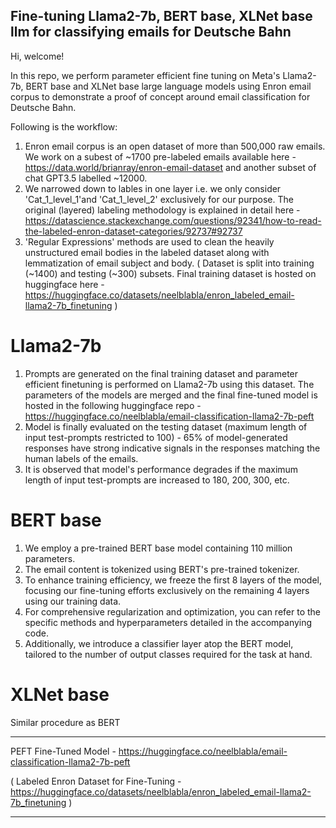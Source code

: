 ## Fine-tuning Llama2-7b, BERT base, XLNet base llm for classifying emails for Deutsche Bahn

Hi, welcome!

In this repo, we perform parameter efficient fine tuning on Meta's Llama2-7b, BERT base and XLNet base large language models using Enron email corpus to demonstrate a proof of concept around email classification for Deutsche Bahn.

Following is the workflow:
1. Enron email corpus is an open dataset of more than 500,000 raw emails. We work on a subest of ~1700 pre-labeled emails available here - https://data.world/brianray/enron-email-dataset and another subset of chat GPT3.5 labelled ~12000.
2. We narrowed down to lables in one layer i.e. we only consider 'Cat_1_level_1'and 'Cat_1_level_2' exclusively for our purpose. The original (layered) labeling methodology is explained in detail here - https://datascience.stackexchange.com/questions/92341/how-to-read-the-labeled-enron-dataset-categories/92737#92737
3. 'Regular Expressions' methods are used to clean the heavily unstructured email bodies in the labeled dataset along with lemmatization of email subject and body. ( Dataset is split into training (~1400) and testing (~300) subsets. Final training dataset is hosted on huggingface here - https://huggingface.co/datasets/neelblabla/enron_labeled_email-llama2-7b_finetuning )

# Llama2-7b
1. Prompts are generated on the final training dataset and parameter efficient finetuning is performed on Llama2-7b using this dataset. The parameters of the models are merged and the final fine-tuned model is hosted in the following huggingface repo - https://huggingface.co/neelblabla/email-classification-llama2-7b-peft
2. Model is finally evaluated on the testing dataset (maximum length of input test-prompts restricted to 100) - 65% of model-generated responses have strong indicative signals in the responses matching the human labels of the emails.
3. It is observed that model's performance degrades if the maximum length of input test-prompts are increased to 180, 200, 300, etc.

# BERT base
1. We employ a pre-trained BERT base model containing 110 million parameters.
2. The email content is tokenized using BERT's pre-trained tokenizer.
3. To enhance training efficiency, we freeze the first 8 layers of the model, focusing our fine-tuning efforts exclusively on the remaining 4 layers using our training data.
4. For comprehensive regularization and optimization, you can refer to the specific methods and hyperparameters detailed in the accompanying code.
5. Additionally, we introduce a classifier layer atop the BERT model, tailored to the number of output classes required for the task at hand.

# XLNet base
Similar procedure as BERT

*******

PEFT Fine-Tuned Model - https://huggingface.co/neelblabla/email-classification-llama2-7b-peft

( Labeled Enron Dataset for Fine-Tuning - https://huggingface.co/datasets/neelblabla/enron_labeled_email-llama2-7b_finetuning )

*******
